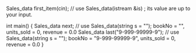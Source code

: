 Sales_data first_item(cin);   // use Sales_data(istream &is) ; its value are up to your input.

int main() {
  Sales_data next;  // use Sales_data(string s = ""); bookNo = "", units_sold = 0, revenue = 0.0
  Sales_data last("9-999-99999-9"); // use Sales_data(string s = ""); bookNo = "9-999-99999-9", units_sold = 0, revenue = 0.0
}
